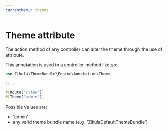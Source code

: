 ```yaml
---
currentMenu: themes
---
```

# Theme attribute

The action method of any controller can alter the theme through the use of attribute.

This annotation is used in a controller method like so: 

```php
use Zikula\ThemeBundle\Engine\Annotation\Theme;

// …

#[Route('/view')]
#[Theme('admin')]
```

Possible values are:

- 'admin'
- any valid theme bundle name (e.g. 'ZikulaDefaultThemeBundle')
